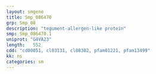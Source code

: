 ```yaml
---
layout: smgene
title: Smp_086470
grp: Smp_08
description: "tegument-allergen-like protein"
smp: Smp_086470.1
uniprot: "G4VA23"
length:   552
cdd: "cd00051, cl03131, cl08302, pfam01221, pfam13499"
kk: ns
categories: sm
---
```

